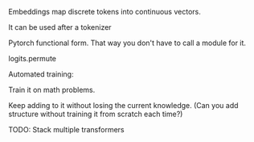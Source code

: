 Embeddings map discrete tokens into continuous vectors.

It can be used after a tokenizer


Pytorch functional form. That way you don't have to call a module for it.


logits.permute


Automated training:

Train it on math problems.


Keep adding to it without losing the current knowledge. (Can you add structure without training it from scratch each time?)

TODO:
Stack multiple transformers
